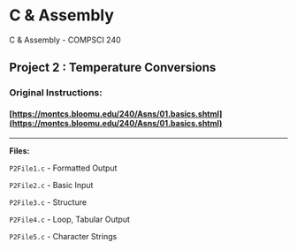 # C & Assembly
C & Assembly - COMPSCI 240
## Project 2 : Temperature Conversions
### Original Instructions:
#### [https://montcs.bloomu.edu/240/Asns/01.basics.shtml](https://montcs.bloomu.edu/240/Asns/01.basics.shtml)
--------------------
**Files:**

`P2File1.c` - Formatted Output

`P2File2.c` - Basic Input

`P2File3.c` - Structure

`P2File4.c` - Loop, Tabular Output

`P2File5.c` - Character Strings
